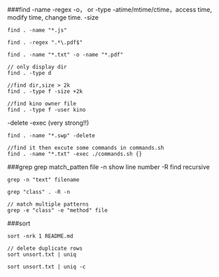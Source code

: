 ###find 
 -name 
 -regex
 -o， or
 -type 
 -atime/mtime/ctime，access time, modify time, change time.
 -size
```
find . -name "*.js" 

find . -regex ".*\.pdf$"

find . -name "*.txt" -o -name "*.pdf"

// only display dir
find . -type d 

//find dir,size > 2k 
find . -type f -size +2k 

//find kino owner file
find . -type f -user kino
```

-delete
-exec (very strong!!)
```
find . -name "*.swp" -delete

//find it then excute some commands in commands.sh
find . -name "*.txt" -exec ./commands.sh {}
```

###grep 
grep match_patten file
-n show line number
-R find recursive
```
grep -n "text" filename

grep "class" . -R -n

// match multiple patterns
grep -e "class" -e "method" file
```

###sort
```
sort -nrk 1 README.md

// delete duplicate rows
sort unsort.txt | uniq 

sort unsort.txt | uniq -c
```




